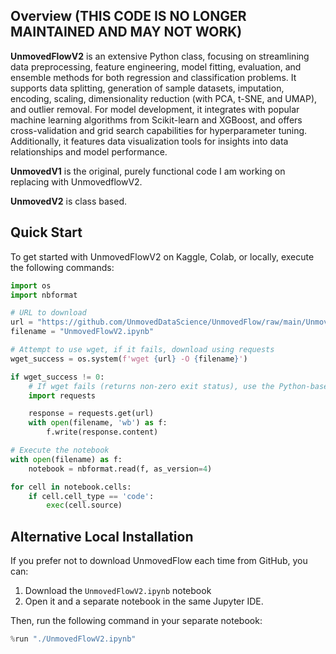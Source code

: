 ## Overview (THIS CODE IS NO LONGER MAINTAINED AND MAY NOT WORK)

**UnmovedFlowV2** is an extensive Python class, focusing on streamlining data preprocessing, feature engineering, model fitting, evaluation, and ensemble methods for both regression and classification problems. It supports data splitting, generation of sample datasets, imputation, encoding, scaling, dimensionality reduction (with PCA, t-SNE, and UMAP), and outlier removal. For model development, it integrates with popular machine learning algorithms from Scikit-learn and XGBoost, and offers cross-validation and grid search capabilities for hyperparameter tuning. Additionally, it features data visualization tools for insights into data relationships and model performance.

**UnmovedV1** is the original, purely functional code I am working on replacing with UnmovedflowV2.

**UnmovedV2** is class based.

## Quick Start

To get started with UnmovedFlowV2 on Kaggle, Colab, or locally, execute the following commands:

```python
import os
import nbformat

# URL to download
url = "https://github.com/UnmovedDataScience/UnmovedFlow/raw/main/UnmovedFlowV2.ipynb"
filename = "UnmovedFlowV2.ipynb"

# Attempt to use wget, if it fails, download using requests
wget_success = os.system(f'wget {url} -O {filename}')

if wget_success != 0:
    # If wget fails (returns non-zero exit status), use the Python-based method
    import requests

    response = requests.get(url)
    with open(filename, 'wb') as f:
        f.write(response.content)

# Execute the notebook
with open(filename) as f:
    notebook = nbformat.read(f, as_version=4)

for cell in notebook.cells:
    if cell.cell_type == 'code':
        exec(cell.source)
```

## Alternative Local Installation

If you prefer not to download UnmovedFlow each time from GitHub, you can:

1. Download the `UnmovedFlowV2.ipynb` notebook
2. Open it and a separate notebook in the same Jupyter IDE.

Then, run the following command in your separate notebook:

```python
%run "./UnmovedFlowV2.ipynb"
```
